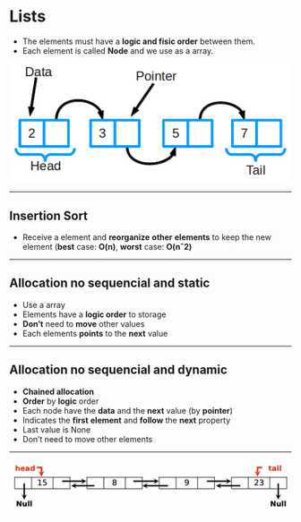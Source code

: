 # Lists

- The elements must have a **logic and fisic order** between them.
- Each element is called **Node** and we use as a array.

![Exemplo lista](examples/list-example.png)

___

## Insertion Sort

- Receive a element and **reorganize** **other** **elements** to keep the new element (**best** case: **O(n)**, **worst** case: **O(nˆ2)**

___

## Allocation no sequencial and static

- Use a array
- Elements have a **logic order** to storage
- **Don’t** need to **move** other values
- Each elements **points** to the **next** value

___

## Allocation no sequencial and dynamic

- **Chained allocation**
- **Order** by **logic** order
- Each node have the **data** and the **next** value (by **pointer**)
- Indicates the **first** **element** and **follow** the **next** property
- Last value is None
- Don’t need to move other elements

___

![Exemplo lista](examples/list-dynamic-example.png)